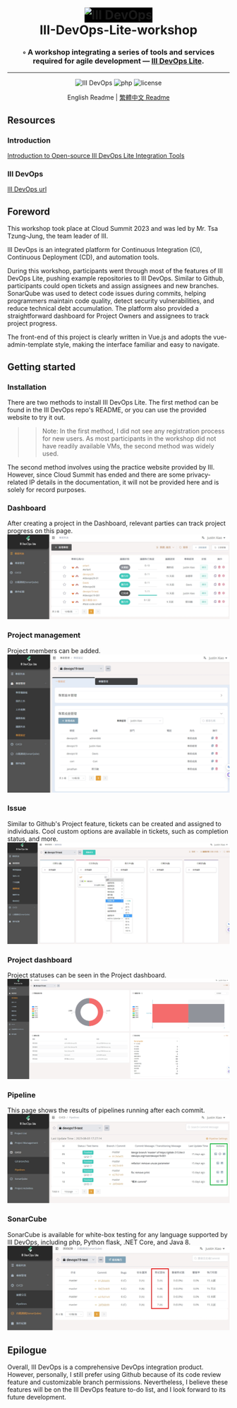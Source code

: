 <div align="center">
<h1 align="center">
<img width="250" height="100" class="site-logo" src="https://www.iiidevops.org/wp-content/uploads/2021/01/IIIDevOps-logo-01-01.png" alt="III DevOps" style="background-color: black;">
<br>
III-DevOps-Lite-workshop
</h1>
<h3 align="center">◦ A workshop integrating a series of tools and services required for agile development — <a href="https://www.iiidevops.org/">III DevOps Lite</a>.</h3>
<hr/>
<p align="center">
<img src="https://img.shields.io/badge/III DevOps-4fbf8d.svg?style&logoColor=white" alt="III DevOps" />
<img src="https://img.shields.io/badge/php-4d588e.svg?style&logo=php&logoColor=white" alt="php" />
<img src="https://img.shields.io/github/license/ttpss930141011/Gitea-workshop?style&color=5D6D7E" alt="license" />
</p>
English Readme | <a href="./README.tw.md">繁體中文 Readme</a>

</div>


## **Resources**

### **Introduction**

[Introduction to Open-source III DevOps Lite Integration Tools](https://cloudsummit.ithome.com.tw/2023/lab-page/2124)

### **III DevOps**
[III DevOps url](https://www.iiidevops.org/)

## **Foreword**
This workshop took place at Cloud Summit 2023 and was led by Mr. Tsa Tzung-Jung, the team leader of III.

III DevOps is an integrated platform for Continuous Integration (CI), Continuous Deployment (CD), and automation tools.

During this workshop, participants went through most of the features of III DevOps Lite, pushing example repositories to III DevOps. Similar to Github, participants could open tickets and assign assignees and new branches. SonarQube was used to detect code issues during commits, helping programmers maintain code quality, detect security vulnerabilities, and reduce technical debt accumulation. The platform also provided a straightforward dashboard for Project Owners and assignees to track project progress.

The front-end of this project is clearly written in Vue.js and adopts the vue-admin-template style, making the interface familiar and easy to navigate.

## **Getting started**

### **Installation**
There are two methods to install III DevOps Lite. The first method can be found in the III DevOps repo's README, or you can use the provided website to try it out.

>> Note: In the first method, I did not see any registration process for new users. As most participants in the workshop did not have readily available VMs, the second method was widely used.

The second method involves using the practice website provided by III. However, since Cloud Summit has ended and there are some privacy-related IP details in the documentation, it will not be provided here and is solely for record purposes.

### **Dashboard**
After creating a project in the Dashboard, relevant parties can track project progress on this page.
![Dashboard](/images/1691055184369.jpg)

### **Project management**
Project members can be added.
![Project management](/images/1691055209277.jpg)
### **Issue**
Similar to Github's Project feature, tickets can be created and assigned to individuals. Cool custom options are available in tickets, such as completion status, and more.
![Issue](/images/messageImage_1691055301036.jpg)
### **Project dashboard**
Project statuses can be seen in the Project dashboard.
![Project dashboard](/images/1691056523110.jpg)
### **Pipeline**
This page shows the results of pipelines running after each commit.
![pipeline](/images/1691054854082.jpg)

### **SonarCube**
SonarCube is available for white-box testing for any language supported by III DevOps, including php, Python flask, .NET Core, and Java 8.
![SonarCube](/images/1691055429962.jpg)

## **Epilogue**
Overall, III DevOps is a comprehensive DevOps integration product. However, personally, I still prefer using Github because of its code review feature and customizable branch permissions. Nevertheless, I believe these features will be on the III DevOps feature to-do list, and I look forward to its future development.





